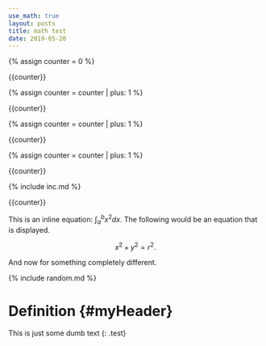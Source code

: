 ```yaml
---
use_math: true
layout: posts
title: math test
date: 2019-05-20
---
```


{% assign counter = 0 %}

{{counter}}

{% assign counter = counter | plus: 1 %}

{{counter}}

{% assign counter = counter | plus: 1 %}

{{counter}}

{% assign counter = counter | plus: 1 %}

{{counter}}

{% include inc.md %}

{{counter}}

This is an inline equation: $\int_a^b x^2 dx$. The following would be an equation that is displayed.

$$x^2 + y^2 = r^2.$$

And now for something completely different.

{% include random.md %}

# Definition {#myHeader}

This is just some dumb text 
{: .test}

